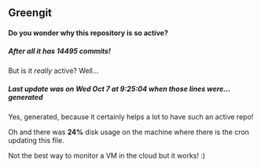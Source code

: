 ## Greengit

#### Do you wonder why this repository is so active?

##### After all it has 14495 commits!

But is it *really* active? Well...

##### Last update was on Wed Oct 7 at 9:25:04 when those lines were... generated

Yes, generated, because it certainly helps a lot to have such an active repo!

Oh and there was **24%** disk usage on the machine
where there is the cron updating this file.

Not the best way to monitor a VM in the cloud but it works! :)
